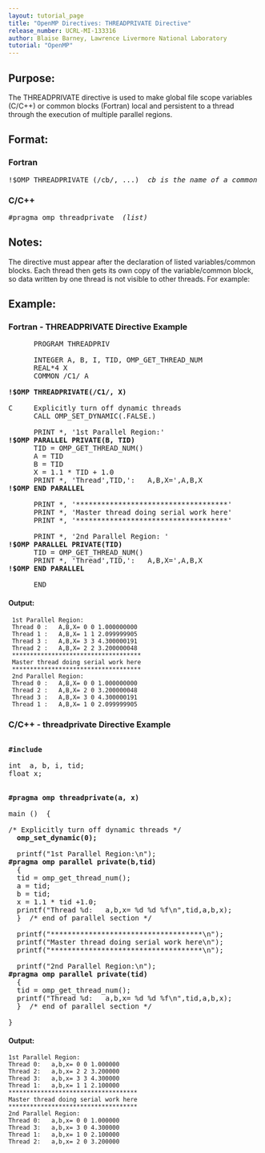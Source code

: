 ```yaml
---
layout: tutorial_page
title: "OpenMP Directives: THREADPRIVATE Directive"
release_number: UCRL-MI-133316
author: Blaise Barney, Lawrence Livermore National Laboratory
tutorial: "OpenMP"
---
```


## Purpose:

The THREADPRIVATE directive is used to make global file scope variables (C/C++) or common blocks (Fortran) local and persistent to a thread through the execution of multiple parallel regions.

## Format:

### Fortran
<pre>!$OMP THREADPRIVATE (/cb/, ...) <i> cb is the name of a common block </i></pre>

### C/C++	
<pre>
#pragma omp threadprivate <i> (list) </i>
</pre>

## Notes:

The directive must appear after the declaration of listed variables/common blocks. Each thread then gets its own copy of the variable/common block, so data written by one thread is not visible to other threads. For example:

## Example:

### Fortran - THREADPRIVATE Directive Example
<pre>
      PROGRAM THREADPRIV
 
      INTEGER A, B, I, TID, OMP_GET_THREAD_NUM
      REAL*4 X
      COMMON /C1/ A
<b> 
!$OMP THREADPRIVATE(/C1/, X) 
</b> 
C     Explicitly turn off dynamic threads
      CALL OMP_SET_DYNAMIC(.FALSE.)
 
      PRINT *, '1st Parallel Region:'
<b>!$OMP PARALLEL PRIVATE(B, TID) </b>
      TID = OMP_GET_THREAD_NUM()
      A = TID
      B = TID
      X = 1.1 * TID + 1.0
      PRINT *, 'Thread',TID,':   A,B,X=',A,B,X
<b>!$OMP END PARALLEL </b>
 
      PRINT *, '************************************'
      PRINT *, 'Master thread doing serial work here'
      PRINT *, '************************************'
 
      PRINT *, '2nd Parallel Region: '
<b>!$OMP PARALLEL PRIVATE(TID) </b>
      TID = OMP_GET_THREAD_NUM()
      PRINT *, 'Thread',TID,':   A,B,X=',A,B,X
<b>!$OMP END PARALLEL </b>
 
      END
</pre>

#### Output:

```
 1st Parallel Region:
 Thread 0 :   A,B,X= 0 0 1.000000000
 Thread 1 :   A,B,X= 1 1 2.099999905
 Thread 3 :   A,B,X= 3 3 4.300000191
 Thread 2 :   A,B,X= 2 2 3.200000048
 ************************************
 Master thread doing serial work here
 ************************************
 2nd Parallel Region: 
 Thread 0 :   A,B,X= 0 0 1.000000000
 Thread 2 :   A,B,X= 2 0 3.200000048
 Thread 3 :   A,B,X= 3 0 4.300000191
 Thread 1 :   A,B,X= 1 0 2.099999905
 ```

### C/C++ - threadprivate Directive Example

<pre>
<b>	
#include <omp.h> 
</b> 
int  a, b, i, tid;
float x;

<b> 
#pragma omp threadprivate(a, x)
</b> 
main ()  {
 
/* Explicitly turn off dynamic threads */
<b>  omp_set_dynamic(0);</b> 

  printf("1st Parallel Region:\n");
<b>#pragma omp parallel private(b,tid)</b>
  {
  tid = omp_get_thread_num();
  a = tid;
  b = tid;
  x = 1.1 * tid +1.0;
  printf("Thread %d:   a,b,x= %d %d %f\n",tid,a,b,x);
  }  /* end of parallel section */
 
  printf("************************************\n");
  printf("Master thread doing serial work here\n");
  printf("************************************\n");
 
  printf("2nd Parallel Region:\n");
<b>#pragma omp parallel private(tid)</b>
  {
  tid = omp_get_thread_num();
  printf("Thread %d:   a,b,x= %d %d %f\n",tid,a,b,x);
  }  /* end of parallel section */

}
</pre>

#### Output:

```
1st Parallel Region:
Thread 0:   a,b,x= 0 0 1.000000
Thread 2:   a,b,x= 2 2 3.200000
Thread 3:   a,b,x= 3 3 4.300000
Thread 1:   a,b,x= 1 1 2.100000
************************************
Master thread doing serial work here
************************************
2nd Parallel Region:
Thread 0:   a,b,x= 0 0 1.000000
Thread 3:   a,b,x= 3 0 4.300000
Thread 1:   a,b,x= 1 0 2.100000
Thread 2:   a,b,x= 2 0 3.200000
```
